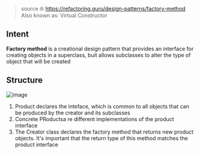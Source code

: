 > source 🌐 https://refactoring.guru/design-patterns/factory-method
> Also known as: Virtual Constructor
## Intent
**Factory method** is a creational design pattern that provides an interface for creating objects in a superclass, buit allows subclasses to alter the type of object that will be created
## Structure 
![image](https://user-images.githubusercontent.com/80462415/165102544-5faaa9b1-10cd-48ff-a398-d1fe08f2b476.png)
1. Product declares the inteface, which is common to all objects that can be produced by the creator and its subclasses
2. Concrete PRoductsa re different implementations of the product interface
3. The Creator class declares the factory method that returns new product objects. It's important that the return type of this method matches the product interface
